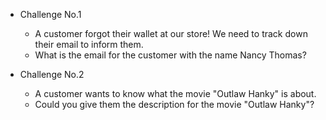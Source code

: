 - Challenge No.1
    - A customer forgot their wallet at our store! We need to track down their email to inform them.
    - What is the email for the customer with the name Nancy Thomas?

- Challenge No.2
    - A customer wants to know what the movie "Outlaw Hanky" is about.
    - Could you give them the description for the movie "Outlaw Hanky"?
